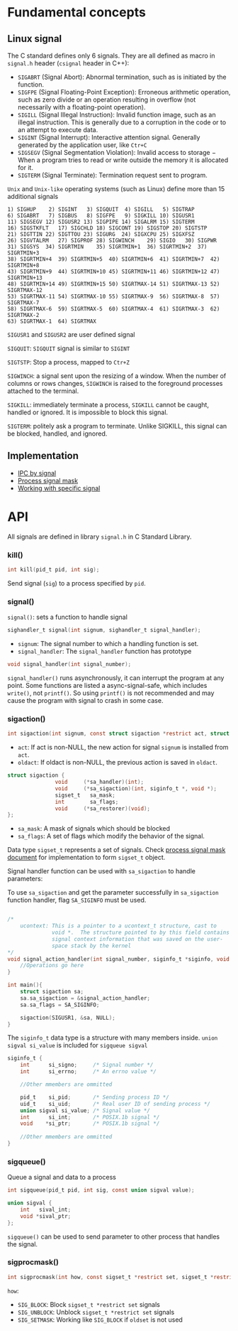 # Fundamental concepts

## Linux signal

The C standard defines only 6 signals. They are all defined as macro in ``signal.h`` header (``csignal`` header in C++):

* ``SIGABRT`` (Signal Abort): Abnormal termination, such as is initiated by the function.
* ``SIGFPE`` (Signal Floating-Point Exception): Erroneous arithmetic operation, such as zero divide or an operation resulting in overflow (not necessarily with a floating-point operation).
* ``SIGILL`` (Signal Illegal Instruction): Invalid function image, such as an illegal instruction. This is generally due to a corruption in the code or to an attempt to execute data.
* ``SIGINT`` (Signal Interrupt): Interactive attention signal. Generally generated by the application user, like ``Ctr+C``
* ``SIGSEGV`` (Signal Segmentation Violation): Invalid access to storage − When a program tries to read or write outside the memory it is allocated for it.
* ``SIGTERM`` (Signal Terminate): Termination request sent to program.

``Unix`` and ``Unix-like`` operating systems (such as Linux) define more than 15 additional signals

```
1) SIGHUP	 2) SIGINT	 3) SIGQUIT	 4) SIGILL	 5) SIGTRAP
6) SIGABRT	 7) SIGBUS	 8) SIGFPE	 9) SIGKILL	10) SIGUSR1
11) SIGSEGV	12) SIGUSR2	13) SIGPIPE	14) SIGALRM	15) SIGTERM
16) SIGSTKFLT	17) SIGCHLD	18) SIGCONT	19) SIGSTOP	20) SIGTSTP
21) SIGTTIN	22) SIGTTOU	23) SIGURG	24) SIGXCPU	25) SIGXFSZ
26) SIGVTALRM	27) SIGPROF	28) SIGWINCH	29) SIGIO	30) SIGPWR
31) SIGSYS	34) SIGRTMIN	35) SIGRTMIN+1	36) SIGRTMIN+2	37) SIGRTMIN+3
38) SIGRTMIN+4	39) SIGRTMIN+5	40) SIGRTMIN+6	41) SIGRTMIN+7	42) SIGRTMIN+8
43) SIGRTMIN+9	44) SIGRTMIN+10	45) SIGRTMIN+11	46) SIGRTMIN+12	47) SIGRTMIN+13
48) SIGRTMIN+14	49) SIGRTMIN+15	50) SIGRTMAX-14	51) SIGRTMAX-13	52) SIGRTMAX-12
53) SIGRTMAX-11	54) SIGRTMAX-10	55) SIGRTMAX-9	56) SIGRTMAX-8	57) SIGRTMAX-7
58) SIGRTMAX-6	59) SIGRTMAX-5	60) SIGRTMAX-4	61) SIGRTMAX-3	62) SIGRTMAX-2
63) SIGRTMAX-1	64) SIGRTMAX	
```

``SIGUSR1`` and ``SIGUSR2`` are user defined signal

``SIGQUIT``: ``SIGQUIT`` signal is similar to ``SIGINT``

``SIGTSTP``: Stop a process, mapped to ``Ctr+Z``

``SIGWINCH``: a signal sent upon the resizing of a window. When the number of columns or rows changes, ``SIGWINCH`` is raised to the foreground processes attached to the terminal.

``SIGKILL``: immediately terminate a process, ``SIGKILL`` cannot be caught, handled or ignored. It is impossible to block this signal.

``SIGTERM``: politely ask a program to terminate. Unlike SIGKILL, this signal can be blocked, handled, and ignored.

## Implementation

* [IPC by signal](IPC%20by%20signal.md)
* [Process signal mask](Process%20signal%20mask.md)
* [Working with specific signal](Working%20with%20specific%20signal.md)

# API

All signals are defined in library ``signal.h`` in C Standard Library.

### kill()

```c
int kill(pid_t pid, int sig);
```
Send signal (``sig``) to a process specified by ``pid``.

### signal()

``signal()``: sets a function to handle signal

```c
sighandler_t signal(int signum, sighandler_t signal_handler);
```

* ``signum``: The signal number to which a handling function is set.
* ``signal_handler``: The ``signal_handler`` function has prototype

```c
void signal_handler(int signal_number);
```

``signal_handler()`` runs asynchronously, it can interrupt the program at any point. Some functions are listed a async-signal-safe, which includes ``write()``, not ``printf()``. So using ``printf()`` is not recommended and may cause the program with signal to crash in some case.

### sigaction()

```c
int sigaction(int signum, const struct sigaction *restrict act, struct sigaction *restrict oldact);
```

* ``act``: If act is non-NULL, the new action for signal ``signum`` is installed from ``act``.
* ``oldact``: If oldact is non-NULL, the previous action is saved in ``oldact``.

```c
struct sigaction {
               void     (*sa_handler)(int);
               void     (*sa_sigaction)(int, siginfo_t *, void *);
               sigset_t   sa_mask;
               int        sa_flags;
               void     (*sa_restorer)(void);
};
```

* ``sa_mask``: A mask of signals which should be blocked
* ``sa_flags``: A set of flags which modify the behavior of the signal.

Data type ``sigset_t`` represents a set of signals. Check [process signal mask document](Process%20signal%20mask.md) for implementation to form ``sigset_t`` object.

Signal handler function can be used with ``sa_sigaction`` to handle parameters:

To use ``sa_sigaction`` and get the parameter successfully in ``sa_sigaction`` function handler, flag ``SA_SIGINFO`` must be used.

```c

/*
    ucontext: This is a pointer to a ucontext_t structure, cast to
              void *.  The structure pointed to by this field contains
              signal context information that was saved on the user-
              space stack by the kernel
*/
void signal_action_handler(int signal_number, siginfo_t *siginfo, void *ucontext){
	//Operations go here
}

int main(){
	struct sigaction sa;
    sa.sa_sigaction = &signal_action_handler;
    sa.sa_flags = SA_SIGINFO;

    sigaction(SIGUSR1, &sa, NULL);
}
```

The ``siginfo_t`` data type is a structure with many members inside. ``union sigval si_value`` is included for ``sigqueue sigval``

```c
siginfo_t {
	int      si_signo;     /* Signal number */
	int      si_errno;     /* An errno value */

	//Other mmembers are ommitted

	pid_t    si_pid;       /* Sending process ID */
	uid_t    si_uid;       /* Real user ID of sending process */
	union sigval si_value; /* Signal value */
	int      si_int;       /* POSIX.1b signal */
	void    *si_ptr;       /* POSIX.1b signal */
	
	//Other mmembers are ommitted
}
```

### sigqueue()

Queue a signal and data to a process

```c
int sigqueue(pid_t pid, int sig, const union sigval value);
```

```c
union sigval {
	int   sival_int;
	void *sival_ptr;
};
```

``sigqueue()`` can be used to send parameter to other process that handles the signal.

### sigprocmask()

```c
int sigprocmask(int how, const sigset_t *restrict set, sigset_t *restrict oldset);
```

``how``:

* ``SIG_BLOCK``: Block ``sigset_t *restrict set`` signals
* ``SIG_UNBLOCK``: Unblock ``sigset_t *restrict set`` signals
* ``SIG_SETMASK``: Working like ``SIG_BLOCK`` if ``oldset`` is not used
